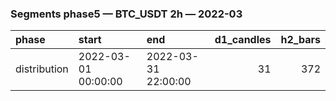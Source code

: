 ### Segments phase5 — BTC_USDT 2h — 2022-03

| phase        | start               | end                 |   d1_candles |   h2_bars |
|:-------------|:--------------------|:--------------------|-------------:|----------:|
| distribution | 2022-03-01 00:00:00 | 2022-03-31 22:00:00 |           31 |       372 |